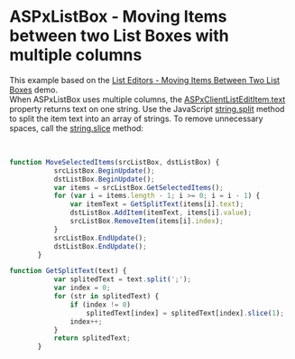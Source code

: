 # ASPxListBox - Moving Items between two List Boxes with multiple columns


<p>This example based on the <a href="http://demos.devexpress.com/aspxeditorsdemos/ListEditors/MovingItems.aspx"><u>List Editors - Moving Items Between Two List Boxes</u></a> demo.<br />
When ASPxListBox uses multiple columns, the <a href="http://documentation.devexpress.com/#AspNet/DevExpressWebASPxEditorsScriptsASPxClientListEditItem_texttopic">ASPxClientListEditItem.text</a> property returns text on one string. Use the JavaScript <a href="http://www.w3schools.com/jsref/jsref_split.asp">string.split</a> method to split the item text into an array of strings. To remove unnecessary spaces, call the <a href="http://www.w3schools.com/jsref/jsref_slice_string.asp">string.slice</a> method:</p><p><br />


```js
function MoveSelectedItems(srcListBox, dstListBox) {
           srcListBox.BeginUpdate();
           dstListBox.BeginUpdate();
           var items = srcListBox.GetSelectedItems();
           for (var i = items.length - 1; i >= 0; i = i - 1) {
               var itemText = GetSplitText(items[i].text);
               dstListBox.AddItem(itemText, items[i].value);
               srcListBox.RemoveItem(items[i].index);
           }
           srcListBox.EndUpdate();
           dstListBox.EndUpdate();
       }

function GetSplitText(text) {
           var splitedText = text.split(';');
           var index = 0;
           for (str in splitedText) {
               if (index != 0)
                   splitedText[index] = splitedText[index].slice(1);
               index++;
           }
           return splitedText;
       }
```

 </p>

<br/>


